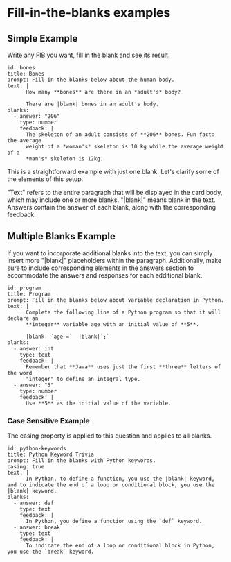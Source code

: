 # Fill-in-the-blanks examples

## Simple Example

Write any FIB you want, fill in the blank and see its result.

```fib
id: bones
title: Bones
prompt: Fill in the blanks below about the human body.
text: |
      How many **bones** are there in an *adult's* body?

      There are |blank| bones in an adult's body.
blanks:
  - answer: "206"
    type: number
    feedback: |
      The skeleton of an adult consists of **206** bones. Fun fact: the average
      weight of a *woman's* skeleton is 10 kg while the average weight of a
      *man's* skeleton is 12kg.
```

This is a straightforward example with just one blank. Let's clarify some of the
elements of this setup.

"Text" refers to the entire paragraph that will be displayed in the card body,
which may include one or more blanks. "|blank|" means blank in the text. Answers
contain the answer of each blank, along with the corresponding feedback.

## Multiple Blanks Example

If you want to incorporate additional blanks into the text, you can simply
insert more "|blank|" placeholders within the paragraph. Additionally, make sure
to include corresponding elements in the answers section to accommodate the
answers and responses for each additional blank.

```fib
id: program
title: Program
prompt: Fill in the blanks below about variable declaration in Python.
text: |
      Complete the following line of a Python program so that it will declare an
      **integer** variable age with an initial value of **5**.

      |blank| `age =`  |blank|`;`
blanks:
  - answer: int
    type: text
    feedback: |
      Remember that **Java** uses just the first **three** letters of the word
      "integer" to define an integral type.
  - answer: "5"
    type: number
    feedback: |
      Use **5** as the initial value of the variable.
```

### Case Sensitive Example

The casing property is applied to this question and applies to all blanks. 

```fib
id: python-keywords
title: Python Keyword Trivia
prompt: Fill in the blanks with Python keywords.
casing: true
text: |
      In Python, to define a function, you use the |blank| keyword, and to indicate the end of a loop or conditional block, you use the |blank| keyword.
blanks:
  - answer: def
    type: text
    feedback: |
      In Python, you define a function using the `def` keyword.
  - answer: break
    type: text
    feedback: |
      To indicate the end of a loop or conditional block in Python, you use the `break` keyword.
```

